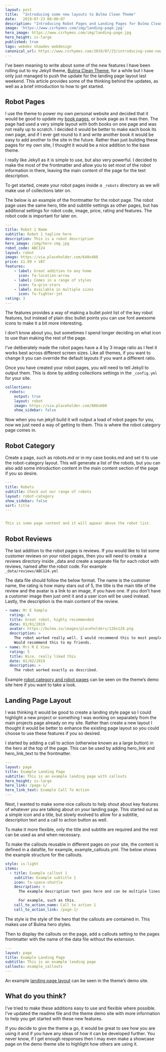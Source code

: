 ```yaml
---
layout: post
title:  "Introducing some new layouts to Bulma Clean Theme"
date:   2019-07-23 08:00:07
description: "Introducing Robot Pages and Landing Pages for Bulma Clean Theme"
image: 'https://www.csrhymes.com/img/landing-page.jpg'
hero_image: https://www.csrhymes.com/img/landing-page.jpg
hero_height: is-large
published: true
tags: webdev showdev webdesign
canonical_url: https://www.csrhymes.com/2019/07/23/introducing-some-new-layouts-to-bulma-clean-theme.html
---
```



I’ve been meaning to write about some of the new features I have been rolling out to my Jekyll theme, [Bulma Clean Theme](https://www.csrhymes.com/bulma-clean-theme/), for a while but I have only just managed to push the update for the landing page layout last weekend. This article provides some of the thinking behind the updates, as well as a brief introduction to how to get started.

## Robot Pages

I use the theme to power my own personal website and decided that it would be good to update my [book pages](https://www.csrhymes.com/books), or book page as it was then. The page had used a very simple layout with both books on one page and was not really up to scratch. I decided it would be better to make each book its own page, and if I ever get round to it and write another book it would be easy to add another to the site in the future. Rather than just building these pages for my own site, I thought it would be a nice addition to the base theme.

I really like Jekyll as it is simple to use, but also very powerful. I decided to make the most of the frontmatter and allow you to set most of the robot information in there, leaving the main content of the page for the text description.

To get started, create your robot pages inside a `_robots` directory as we will make use of collections later on.

The below is an example of the frontmatter for the robot page. The robot page uses the same hero, title and subtitle settings as other pages, but has additional settings for robot code, image, price, rating and features. The robot code is important for later on.

```yml
---
title: Robot 1 Name
subtitle: Robot 1 tagline here
description: This is a robot description
hero_image: /img/hero-img.jpg
robot_code: ABC124
layout: robot
image: https://via.placeholder.com/640x480
price: £1.99 + VAT
features:
    - label: Great addition to any home
      icon: fa-location-arrow
    - label: Comes in a range of styles
      icon: fa-grin-stars
    - label: Available in multiple sizes
      icon: fa-fighter-jet
rating: 3
---
```

The features provides a way of making a bullet point list of the key robot features, but instead of plain disc bullet points you can use font awesome icons to make it a bit more interesting.

I don’t know about you, but sometimes I spend longer deciding on what icon to use than making the rest of the page.

I’ve deliberately made the robot pages have a 4 by 3 image ratio as I feel it works best across different screen sizes. Like all themes, if you want to change it you can override the default layouts if you want a different ratio.

Once you have created your robot pages, you will need to tell Jekyll to output them. This is done by adding collections settings in the `_config.yml` for your site.

```yml
collections:
  robots:
    output: true
    layout: robot
    image: https://via.placeholder.com/800x600
    show_sidebar: false
```

Now when you run jekyll build it will output a load of robot pages for you, now we just need a way of getting to them. This is where the robot category page comes in.

## Robot Category

Create a page, such as robots.md or in my case books.md and set it to use the robot-category layout. This will generate a list of the robots, but you can also add some introduction content in the main content section of the page if you so desire.

```yml
---
title: Robots
subtitle: Check out our range of robots
layout: robot-category
show_sidebar: false
sort: title
---


This is some page content and it will appear above the robot list.
```

## Robot Reviews

The last addition to the robot pages is reviews. If you would like to list some customer reviews on your robot pages, then you will need to create a reviews directory inside _data and create a separate file for each robot with reviews, named after the robot code. For example `_data/reviews/ABC124.yml`

The data file should follow the below format. The name is the customer name, the rating is how many stars out of 5, the title is the main title of the review and the avatar is a link to an image, if you have one. If you don’t have a customer image then just omit it and a user icon will be used instead. Lastly, the description is the main content of the review.

```yml
- name: Mr E Xample
  rating: 4
  title: Great robot, highly recommended
  date: 01/01/2019
  avatar: https://bulma.io/images/placeholders/128x128.png
  description: >
    The robot worked really well. I would recommend this to most people to use. Delivery was quick and reasonable.
    Would recommend this to my friends.
- name: Mrs R E View
  rating: 5
  title: Nice, really liked this
  date: 02/02/2019
  description: >
    The robot worked exactly as described.
```

Example [robot category and robot pages](https://www.csrhymes.com/bulma-clean-theme/robots/) can be seen on the theme’s demo site here if you want to take a look.

## Landing Page Layout

I was thinking it would be good to create a landing style page so I could highlight a new project or something I was working on separately from the main projects page already on my site. Rather than create a new layout I thought it would be better to enhance the existing page layout so you could choose to use these features if you so desired.

I started by adding a call to action (otherwise known as a large button) in the hero at the top of the page. This can be used by adding hero_link and hero_link_text to the frontmatter.

```yml
---
layout: page
title: Example Landing Page
subtitle: This is an example landing page with callouts
hero_height: is-large
hero_link: /page-1/
hero_link_text: Example Call To Action
---
```

Next, I wanted to make some nice callouts to help shout about key features of whatever you are talking about on your landing page. This started out as a simple icon and a title, but slowly evolved to allow for a subtitle, description text and a call to action button as well.

To make it more flexible, only the title and subtitle are required and the rest can be used as and when necessary.

To make the callouts reusable in different pages on your site, the content is defined in a datafile, for example, example_callouts.yml. The below shows the example structure for the callouts.

```yml
style: is-light
items:
  - title: Example callout 1
    subtitle: Example subtitle 1
    icon: fa-space-shuttle
    description: >
      The example description text goes here and can be multiple lines.

      For example, such as this.
    call_to_action_name: Call to action 1
    call_to_action_link: /page-1/
```

The style is the style of the hero that the callouts are contained in. This makes use of Bulma hero styles.

Then to display the callouts on the page, add a callouts setting to the pages frontmatter with the name of the data file without the extension.

```yml
---
layout: page
title: Example Landing Page
subtitle: This is an example landing page
callouts: example_callouts
---
```

An example [landing page layout](https://www.csrhymes.com/bulma-clean-theme/landing/) can be seen in the theme’s demo site.

## What do you think?

I’ve tried to make these additions easy to use and flexible where possible. I’ve updated the readme file and the theme demo site with more information to help you get started with these new features.

If you decide to give the theme a go, it would be great to see how you are using it and if you have any ideas of how it can be developed further. You never know, if I get enough responses then I may even make a showcase page on the demo theme site to highlight how others are using it.
